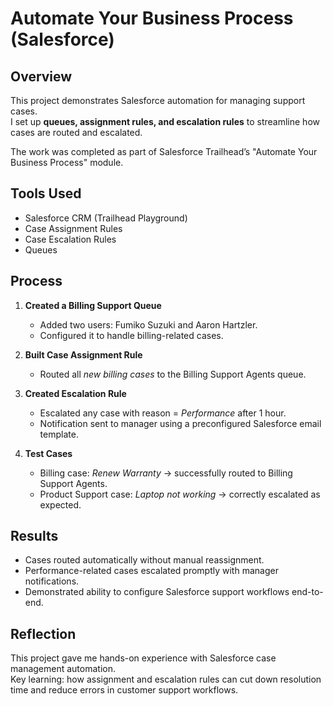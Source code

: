 # Automate Your Business Process (Salesforce)

## Overview
This project demonstrates Salesforce automation for managing support cases.  
I set up **queues, assignment rules, and escalation rules** to streamline how cases are routed and escalated.  

The work was completed as part of Salesforce Trailhead’s "Automate Your Business Process" module.

## Tools Used
- Salesforce CRM (Trailhead Playground)
- Case Assignment Rules
- Case Escalation Rules
- Queues

## Process
1. **Created a Billing Support Queue**
   - Added two users: Fumiko Suzuki and Aaron Hartzler.
   - Configured it to handle billing-related cases.  

2. **Built Case Assignment Rule**
   - Routed all *new billing cases* to the Billing Support Agents queue.  

3. **Created Escalation Rule**
   - Escalated any case with reason = *Performance* after 1 hour.  
   - Notification sent to manager using a preconfigured Salesforce email template.  

4. **Test Cases**
   - Billing case: *Renew Warranty* → successfully routed to Billing Support Agents.  
   - Product Support case: *Laptop not working* → correctly escalated as expected.  

## Results
- Cases routed automatically without manual reassignment.  
- Performance-related cases escalated promptly with manager notifications.  
- Demonstrated ability to configure Salesforce support workflows end-to-end.  

## Reflection
This project gave me hands-on experience with Salesforce case management automation.  
Key learning: how assignment and escalation rules can cut down resolution time and reduce errors in customer support workflows.  
